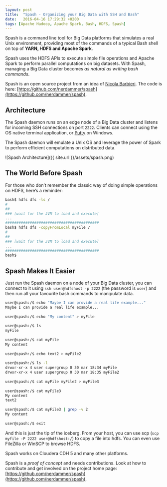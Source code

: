 ```yaml
---
layout: post
title:  "Spash - Organizing your Big Data with SSH and Bash"
date:   2016-04-16 17:29:32 +0200
tags: [Apache Hadoop, Apache Spark, Bash, HDFS, Spash]
---
```

Spash is a command line tool for Big Data platforms that simulates a real Unix environment, 
providing most of the commands of a typical Bash shell on top of **YARN, HDFS and Apache Spark**.

Spash uses the HDFS APIs to execute simple file operations and Apache Spark to perform parallel computations on big datasets. 
With Spash, managing a Big Data cluster becomes *as natural as writing bash commands*.

Spash is an open source project from an idea of [Nicola Barbieri](http://nicola-barbieri.tumblr.com/). 
The code is here: [https://github.com/nerdammer/spash](https://github.com/nerdammer/spash).

## Architecture
The Spash daemon runs on an edge node of a Big Data cluster and listens for incoming SSH connections on port `2222`. 
Clients can connect using the OS native terminal application, or [Putty](http://www.putty.org/) on Windows.

The Spash daemon will emulate a Unix OS and leverage the power of Spark to perform efficient computations on distributed data.

![Spash Architecture]({{ site.url }}/assets/spash.png)

## The World Before Spash
For those who don’t remember the classic way of doing simple operations on HDFS, here’s a reminder:

```bash
bash$ hdfs dfs -ls /
#
##
### [wait for the JVM to load and execute]
...
##########################################
bash$ hdfs dfs -copyFromLocal myFile /
#
##
### [wait for the JVM to load and execute]
...
##########################################
bash$
```

## Spash Makes It Easier
Just run the Spash daemon on a node of your Big Data cluster, 
you can connect to it using `ssh user@hdfshost -p 2222` (the password is `user`) and then run all your favourite 
bash commands to manipulate data.

```bash
user@spash:/$ echo "Maybe I can provide a real life example..."
Maybe I can provide a real life example...
 
user@spash:/$ echo "My content" > myFile
 
user@spash:/$ ls
myFile
 
user@spash:/$ cat myFile
My content
 
user@spash:/$ echo text2 > myFile2
 
user@spash:/$ ls -l
drwxr-xr-x 4 user supergroup 0 30 mar 18:34 myFile 
drwxr-xr-x 4 user supergroup 0 30 mar 18:35 myFile2
 
user@spash:/$ cat myFile myFile2 > myFile3
 
user@spash:/$ cat myFile3
My content
text2
 
user@spash:/$ cat myFile3 | grep -v 2
My content
 
user@spash:/$ exit
```

And this is just the tip of the iceberg. 
From your host, you can use scp (`scp myfile -P 2222 user@hdfshost:/`) to copy a file into hdfs. You can even use FileZilla or WinSCP to browse HDFS.

Spash works on Cloudera CDH 5 and many other platforms.

Spash is a *proof of concept* and needs contributions. 
Look at how to contribute and get involved on the project home page: [https://github.com/nerdammer/spash](https://github.com/nerdammer/spash).